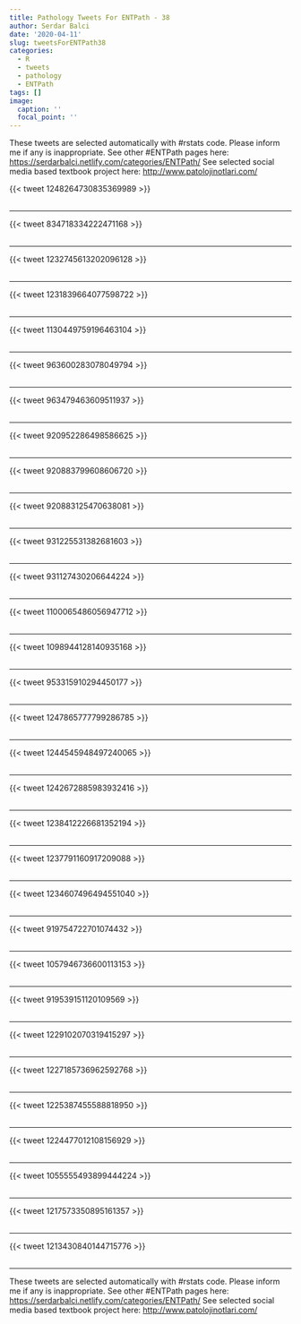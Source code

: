 ```yaml
---
title: Pathology Tweets For ENTPath - 38
author: Serdar Balci
date: '2020-04-11'
slug: tweetsForENTPath38
categories:
  - R
  - tweets
  - pathology
  - ENTPath
tags: []
image:
  caption: ''
  focal_point: ''
---
```



These tweets are selected automatically with #rstats code. Please inform me if any is inappropriate.
See other #ENTPath pages here: https://serdarbalci.netlify.com/categories/ENTPath/ 
See selected social media based textbook project here: http://www.patolojinotlari.com/

{{< tweet 1248264730835369989 >}}
<br>
<br>
<hr>
{{< tweet 834718334222471168 >}}
<br>
<br>
<hr>
{{< tweet 1232745613202096128 >}}
<br>
<br>
<hr>
{{< tweet 1231839664077598722 >}}
<br>
<br>
<hr>
{{< tweet 1130449759196463104 >}}
<br>
<br>
<hr>
{{< tweet 963600283078049794 >}}
<br>
<br>
<hr>
{{< tweet 963479463609511937 >}}
<br>
<br>
<hr>
{{< tweet 920952286498586625 >}}
<br>
<br>
<hr>
{{< tweet 920883799608606720 >}}
<br>
<br>
<hr>
{{< tweet 920883125470638081 >}}
<br>
<br>
<hr>
{{< tweet 931225531382681603 >}}
<br>
<br>
<hr>
{{< tweet 931127430206644224 >}}
<br>
<br>
<hr>
{{< tweet 1100065486056947712 >}}
<br>
<br>
<hr>
{{< tweet 1098944128140935168 >}}
<br>
<br>
<hr>
{{< tweet 953315910294450177 >}}
<br>
<br>
<hr>
{{< tweet 1247865777799286785 >}}
<br>
<br>
<hr>
{{< tweet 1244545948497240065 >}}
<br>
<br>
<hr>
{{< tweet 1242672885983932416 >}}
<br>
<br>
<hr>
{{< tweet 1238412226681352194 >}}
<br>
<br>
<hr>
{{< tweet 1237791160917209088 >}}
<br>
<br>
<hr>
{{< tweet 1234607496494551040 >}}
<br>
<br>
<hr>
{{< tweet 919754722701074432 >}}
<br>
<br>
<hr>
{{< tweet 1057946736600113153 >}}
<br>
<br>
<hr>
{{< tweet 919539151120109569 >}}
<br>
<br>
<hr>
{{< tweet 1229102070319415297 >}}
<br>
<br>
<hr>
{{< tweet 1227185736962592768 >}}
<br>
<br>
<hr>
{{< tweet 1225387455588818950 >}}
<br>
<br>
<hr>
{{< tweet 1224477012108156929 >}}
<br>
<br>
<hr>
{{< tweet 1055555493899444224 >}}
<br>
<br>
<hr>
{{< tweet 1217573350895161357 >}}
<br>
<br>
<hr>
{{< tweet 1213430840144715776 >}}
<br>
<br>
<hr>


These tweets are selected automatically with #rstats code. Please inform me if any is inappropriate.
See other #ENTPath pages here: https://serdarbalci.netlify.com/categories/ENTPath/ 
See selected social media based textbook project here: http://www.patolojinotlari.com/

